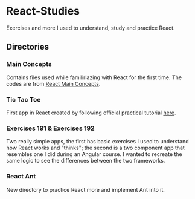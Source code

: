 # React-Studies
Exercises and more I used to understand, study and practice React.

## Directories
### Main Concepts
Contains files used while familiriazing with React for the first time. 
The codes are from [React Main Concepts](https://reactjs.org/docs/hello-world.html).

### Tic Tac Toe
First app in React created by following official practical tutorial [here](https://reactjs.org/tutorial/tutorial.html).

### Exercises 191 & Exercises 192
Two really simple apps, the first has basic exercises I used to understand how React works and "thinks"; the second is a two component app that resembles one I did during an Angular course. I wanted to recreate the same logic to see the differences between the two frameworks.

### React Ant
New directory to practice React more and implement Ant into it.